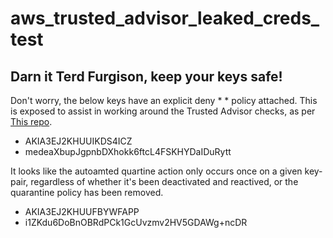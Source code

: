 # aws_trusted_advisor_leaked_creds_test

## Darn it Terd Furgison, keep your keys safe!

Don't worry, the below keys have an explicit deny * * policy attached. This is exposed to assist in working around the Trusted Advisor checks, as per [This repo](https://github.com/aws/Trusted-Advisor-Tools/blob/master/ExposedAccessKeys/README.md).

- AKIA3EJ2KHUUIKDS4ICZ
- medeaXbupJgpnbDXhokk6ftcL4FSKHYDaIDuRytt


It looks like the autoamted quartine action only occurs once on a given key-pair, regardless of whether it's been deactivated and reactived, or the quarantine policy has been removed.
- AKIA3EJ2KHUUFBYWFAPP
- i1ZKdu6DoBnOBRdPCk1GcUvzmv2HV5GDAWg+ncDR
